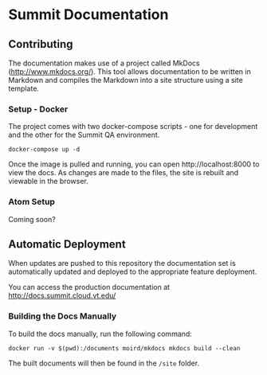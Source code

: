 # Summit Documentation

## Contributing

The documentation makes use of a project called MkDocs (http://www.mkdocs.org/).  This tool allows documentation to be written in Markdown and compiles the Markdown into a site structure using a site template.


### Setup - Docker

The project comes with two docker-compose scripts - one for development and the other for the Summit QA environment.

```
docker-compose up -d
```

Once the image is pulled and running, you can open http://localhost:8000 to view the docs.  As changes are made to the files, the site is rebuilt and viewable in the browser. 


### Atom Setup

Coming soon?



## Automatic Deployment

When updates are pushed to this repository the documentation set is automatically updated and deployed to the appropriate feature deployment. 

You can access the production documentation at http://docs.summit.cloud.vt.edu/

### Building the Docs Manually

To build the docs manually, run the following command:

```
docker run -v $(pwd):/documents moird/mkdocs mkdocs build --clean
``` 

The built documents will then be found in the ```/site``` folder.

